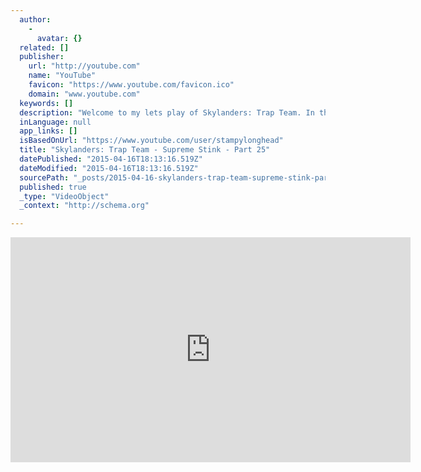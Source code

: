 ```yaml
---
  author: 
    - 
      avatar: {}
  related: []
  publisher: 
    url: "http://youtube.com"
    name: "YouTube"
    favicon: "https://www.youtube.com/favicon.ico"
    domain: "www.youtube.com"
  keywords: []
  description: "Welcome to my lets play of Skylanders: Trap Team. In this series I will play through the entire story of the game with commentary. Enjoy. Twitter - @stampylongnose Facebook - www.facebook.com/..."
  inLanguage: null
  app_links: []
  isBasedOnUrl: "https://www.youtube.com/user/stampylonghead"
  title: "Skylanders: Trap Team - Supreme Stink - Part 25"
  datePublished: "2015-04-16T18:13:16.519Z"
  dateModified: "2015-04-16T18:13:16.519Z"
  sourcePath: "_posts/2015-04-16-skylanders-trap-team-supreme-stink-part-25.md"
  published: true
  _type: "VideoObject"
  _context: "http://schema.org"

---
```

<iframe src="https://cdn.embedly.com/widgets/media.html?src=http%3A%2F%2Fwww.youtube.com%2Fembed%2F9K_gsNIsehI&amp;url=https%3A%2F%2Fwww.youtube.com%2Fuser%2Fstampylonghead&amp;image=http%3A%2F%2Fi.ytimg.com%2Fvi%2F9K_gsNIsehI%2Fdefault.jpg&amp;key=b7d04c9b404c499eba89ee7072e1c4f7&amp;type=text%2Fhtml&amp;schema=youtube" width="640" height="360" scrolling="no" frameborder="0" allowfullscreen="allowfullscreen" style=""></iframe>